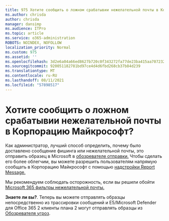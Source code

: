 ```yaml
---
title: 975 Хотите сообщить о ложном срабатывии нежелательной почты в Корпорацию Майкрософт?
ms.author: chrisda
author: chrisda
manager: dansimp
ms.audience: ITPro
ms.topic: article
ms.service: o365-administration
ROBOTS: NOINDEX, NOFOLLOW
localization_priority: Normal
ms.custom: 975
ms.assetid: ''
ms.openlocfilehash: 3d2e6a04a66ed8627b720c0f343272fa77de23ba415aa70723210587585c9b19
ms.sourcegitcommit: 920051182781bd97ce4d4d6fbd268cb37b84d239
ms.translationtype: MT
ms.contentlocale: ru-RU
ms.lasthandoff: 08/11/2021
ms.locfileid: "57898517"
---
```

# <a name="would-you-like-to-report-a-spam-false-positive-to-microsoft"></a>Хотите сообщить о ложном срабатывии нежелательной почты в Корпорацию Майкрософт?

Как администратор, лучший способ определить, почему было доставлено сообщение фишинга или нежелательной почты, это отправить образец в Microsoft в [обозревателе отправки.](https://protection.office.com/reportsubmission) Чтобы сделать его более облегчим, вы можете разрешить пользователям напрямую сообщать в Корпорацию Майкрософт с помощью [надстройки Report Message.](https://appsource.microsoft.com/product/office/WA104381180?src=office&tab=Overview)

Мы рекомендуем соблюдать осторожность, если вы решили обойти [Microsoft 365 фильтры нежелательной почты.](https://docs.microsoft.com/exchange/troubleshoot/antispam/cautions-against-bypassing-spam-filters)

**Знаете ли вы?**. Теперь вы [](https://protection.office.com/messagetrace) можете отправлять образцы непосредственно из трассировки сообщений и E5/Microsoft Defender для Office 365 2 клиенты плана 2 могут отправлять образцы из [Обозревателя угроз](https://docs.microsoft.com/microsoft-365/security/office-365-security/threat-explorer).
